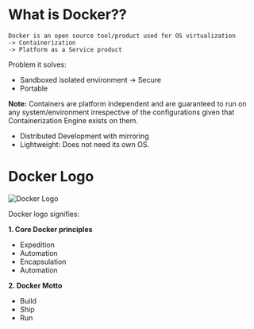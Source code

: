 # What is Docker??

```
Docker is an open source tool/product used for OS virtualization
-> Containerization
-> Platform as a Service product
```

Problem it solves:

* Sandboxed isolated environment -> Secure
* Portable

**Note:** Containers are platform independent and are guaranteed to run on any system/environment irrespective of the configurations given that Containerization Engine exists on them.

* Distributed Development with mirroring
* Lightweight: Does not need its own OS.

# Docker Logo

![Docker Logo](img/Docker.jpg)

Docker logo signifies:

**1. Core Docker principles**

* Expedition
* Automation
* Encapsulation
* Automation

**2. Docker Motto**

* Build
* Ship
* Run
